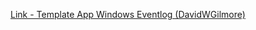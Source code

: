 [Link - Template App Windows Eventlog (DavidWGilmore)](https://github.com/DavidWGilmore/zabbix/tree/master/templates/Windows-Eventlogs)
